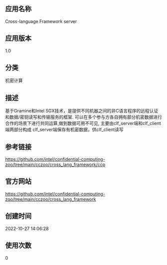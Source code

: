 ## 应用名称 
Cross-language Framework server
## 应用版本 
1.0
## 分类
机密计算
## 描述 
基于Gramine和Intel SGX技术，是提供不同机器之间的非C语言程序的远程认证和数据/密钥读写和传输服务的框架. 
可以在多个参与方各自拥有部分机密数据进行合作的场景下进行共同运算,做到数据可用不可见, 主要由clf_server端和clf_client端两部分构成
clf_server端保存有机密数据，供clf_client读写
## 参考链接 
https://github.com/intel/confidential-computing-zoo/tree/main/cczoo/cross_lang_framework/ccp
## 官方网站
https://github.com/intel/confidential-computing-zoo/tree/main/cczoo/cross_lang_framework
## 创建时间
2022-10-27 14:06:28
## 使用次数
0
